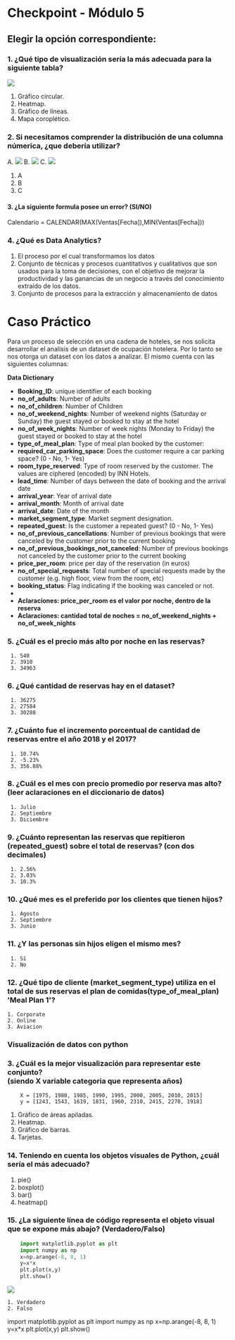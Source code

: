 # Checkpoint - Módulo 5

## Elegir la opción correspondiente:


### 1.	¿Qué tipo de visualización sería la más adecuada para la siguiente tabla?

<img src='imagenes/g1.png'>
 
1.  Gráfico circular.
2.	Heatmap.
3.	Gráfico de líneas.
4.	Mapa coroplético.


### 2.	Si necesitamos comprender la distribución de una columna númerica, ¿que debería utilizar?
 

A. <img src='imagenes/p2_a.png'>
B. <img src='imagenes/p2_b.png'>
C. <img src='imagenes/p2_c.png'>

1.	A
2.	B
3.	C

#### 3.	¿La siguiente formula posee un error? (SI/NO) 

Calendario = CALENDAR(MAX(Ventas[Fecha]),MIN(Ventas[Fecha]))

### 4.	¿Qué es Data Analytics?

1. El proceso por el cual transformamos los datos
2. Conjunto de técnicas y procesos cuantitativos y cualitativos que son usados para la toma de decisiones, con el objetivo de mejorar la productividad y las ganancias de un negocio a través del conocimiento extraído de los datos.
3. Conjunto de procesos para la extracción y almacenamiento de datos

# Caso Práctico

Para un proceso de selección en una cadena de hoteles, se nos solicita desarrollar el analisis de un dataset de ocupación hotelera. Por lo tanto se nos otorga un dataset con los datos a analizar.
El mismo cuenta con las siguientes columnas:

**Data Dictionary**

-   **Booking_ID**: unique identifier of each booking
-   **no_of_adults**: Number of adults
-   **no_of_children**: Number of Children
-   **no_of_weekend_nights**: Number of weekend nights (Saturday or Sunday) the guest stayed or booked to stay at the hotel
-   **no_of_week_nights**: Number of week nights (Monday to Friday) the guest stayed or booked to stay at the hotel
-   **type_of_meal_plan**: Type of meal plan booked by the customer:
-   **required_car_parking_space**: Does the customer require a car parking space? (0 - No, 1- Yes)
-   **room_type_reserved**: Type of room reserved by the customer. The values are ciphered (encoded) by INN Hotels.
-   **lead_time**: Number of days between the date of booking and the arrival date
-   **arrival_year**: Year of arrival date
-   **arrival_month**: Month of arrival date
-   **arrival_date**: Date of the month
-   **market_segment_type**: Market segment designation.
-   **repeated_guest**: Is the customer a repeated guest? (0 - No, 1- Yes)
-   **no_of_previous_cancellations**: Number of previous bookings that were canceled by the customer prior to the current booking
-   **no_of_previous_bookings_not_canceled**: Number of previous bookings not canceled by the customer prior to the current booking
-   **price_per_room**: price per day of the reservation (in euros)
-   **no_of_special_requests**: Total number of special requests made by the customer (e.g. high floor, view from the room, etc)
-   **booking_status**: Flag indicating if the booking was canceled or not.
-   
-   **Aclaraciones:  price_per_room es el valor por noche, dentro de la reserva**	
-   **Aclaraciones:  cantidad total de noches = no_of_weekend_nights + no_of_week_nights**
		    


### 5.	¿Cuál es el precio más alto por noche en las reservas?  
	 1. 540
	 2. 3910
	 3. 34963
### 6.	¿Qué cantidad de reservas hay en el dataset?  
	 1. 36275
	 2. 27584
	 3. 30280 
### 7.	¿Cuánto fue el incremento porcentual de cantidad de reservas entre el año 2018 y el 2017?
	 1. 10.74%
	 2. -5.23%
	 3. 356.88% 
### 8.	¿Cuál es el mes con precio promedio por reserva mas alto? (leer aclaraciones en el diccionario de datos)


	 1. Julio
	 2. Septiembre
	 3. Diciembre
### 9.	¿Cuánto representan las reservas que repitieron (repeated_guest) sobre el total de reservas? (con dos decimales)
	 1. 2.56%
	 2. 3.03%
	 3. 10.3%
### 10.	¿Qué mes es el preferido por los clientes que tienen hijos?
	 1. Agosto
	 2. Septiembre
	 3. Junio
### 11.	¿Y las personas sin hijos eligen el mismo mes?
	 1. Sí
	 2. No

### 12.	¿Qué tipo de cliente (market_segment_type) utiliza en el total de sus reservas el plan de comidas(type_of_meal_plan) 'Meal Plan 1'?
	1. Corporate
	2. Online
	3. Aviacion

### Visualización de datos con python

### 3.	¿Cuál es la mejor visualización para representar este conjunto?<br> (siendo X variable categoria que representa años)
        X = [1975, 1980, 1985, 1990, 1995, 2000, 2005, 2010, 2015]
        y = [1243, 1543, 1619, 1831, 1960, 2310, 2415, 2270, 1918]

1.	Gráfico de áreas apiladas. 
2.	Heatmap.
3.	Gráfico de barras.
4.	Tarjetas.

### 14.	Teniendo en cuenta los objetos visuales de Python, ¿cuál sería el más adecuado?
1.	pie()
2.	boxplot()
3.	bar()
4.	heatmap()

### 15.	¿La siguiente línea de código representa el objeto visual que se expone más abajo? (Verdadero/Falso)

```python
	import matplotlib.pyplot as plt
	import numpy as np 
	x=np.arange(-8, 8, 1)
	y=x*x
	plt.plot(x,y)
	plt.show()
```

<img src='imagenes/plot16.png'>

	1. Verdadero
	2. Falso

import matplotlib.pyplot as plt
import numpy as np 
x=np.arange(-8, 8, 1)
y=x*x
plt.plot(x,y)
plt.show()